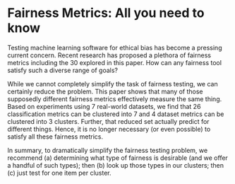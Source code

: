 # Fairness Metrics: All you need to know

Testing machine learning software for ethical bias has become a pressing current concern. Recent research has proposed a plethora of  fairness metrics including the 30 explored in this paper.  How can any fairness tool satisfy such a diverse range of goals?

While we cannot completely simplify the task of fairness testing, we can certainly reduce the problem. This paper shows that many of those supposedly different fairness metrics effectively  measure the same thing. Based on experiments using 7 real-world datasets, we find that 26 classification metrics can be clustered into 7 and 4 dataset metrics can be clustered into 3 clusters. Further, that reduced set actually predict for different things. Hence, it is no longer necessary (or even possible) to satisfy all these fairness metrics. 

In summary, to dramatically simplify the fairness testing problem, we recommend (a) determining what type of fairness is desirable (and we offer a handful of such types); then (b) look up those types in our clusters; then (c) just test for one item per cluster.


